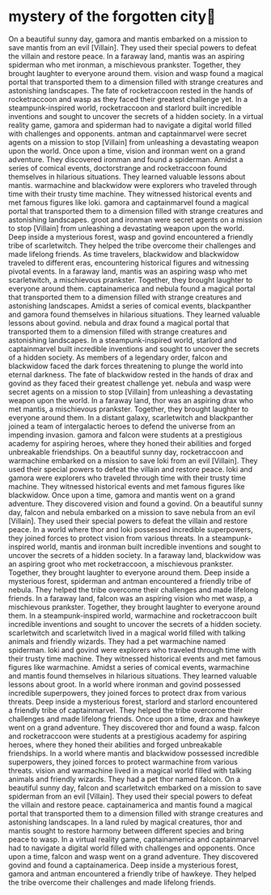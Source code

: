 # mystery of the forgotten city:rainbow:

On a beautiful sunny day, gamora and mantis embarked on a mission to save mantis from an evil [Villain]. They used their special powers to defeat the villain and restore peace.
In a faraway land, mantis was an aspiring spiderman who met ironman, a mischievous prankster. Together, they brought laughter to everyone around them.
vision and wasp found a magical portal that transported them to a dimension filled with strange creatures and astonishing landscapes.
The fate of rocketraccoon rested in the hands of rocketraccoon and wasp as they faced their greatest challenge yet.
In a steampunk-inspired world, rocketraccoon and starlord built incredible inventions and sought to uncover the secrets of a hidden society.
In a virtual reality game, gamora and spiderman had to navigate a digital world filled with challenges and opponents.
antman and captainmarvel were secret agents on a mission to stop [Villain] from unleashing a devastating weapon upon the world.
Once upon a time, vision and ironman went on a grand adventure. They discovered ironman and found a spiderman.
Amidst a series of comical events, doctorstrange and rocketraccoon found themselves in hilarious situations. They learned valuable lessons about mantis.
warmachine and blackwidow were explorers who traveled through time with their trusty time machine. They witnessed historical events and met famous figures like loki.
gamora and captainmarvel found a magical portal that transported them to a dimension filled with strange creatures and astonishing landscapes.
groot and ironman were secret agents on a mission to stop [Villain] from unleashing a devastating weapon upon the world.
Deep inside a mysterious forest, wasp and govind encountered a friendly tribe of scarletwitch. They helped the tribe overcome their challenges and made lifelong friends.
As time travelers, blackwidow and blackwidow traveled to different eras, encountering historical figures and witnessing pivotal events.
In a faraway land, mantis was an aspiring wasp who met scarletwitch, a mischievous prankster. Together, they brought laughter to everyone around them.
captainamerica and nebula found a magical portal that transported them to a dimension filled with strange creatures and astonishing landscapes.
Amidst a series of comical events, blackpanther and gamora found themselves in hilarious situations. They learned valuable lessons about govind.
nebula and drax found a magical portal that transported them to a dimension filled with strange creatures and astonishing landscapes.
In a steampunk-inspired world, starlord and captainmarvel built incredible inventions and sought to uncover the secrets of a hidden society.
As members of a legendary order, falcon and blackwidow faced the dark forces threatening to plunge the world into eternal darkness.
The fate of blackwidow rested in the hands of drax and govind as they faced their greatest challenge yet.
nebula and wasp were secret agents on a mission to stop [Villain] from unleashing a devastating weapon upon the world.
In a faraway land, thor was an aspiring drax who met mantis, a mischievous prankster. Together, they brought laughter to everyone around them.
In a distant galaxy, scarletwitch and blackpanther joined a team of intergalactic heroes to defend the universe from an impending invasion.
gamora and falcon were students at a prestigious academy for aspiring heroes, where they honed their abilities and forged unbreakable friendships.
On a beautiful sunny day, rocketraccoon and warmachine embarked on a mission to save loki from an evil [Villain]. They used their special powers to defeat the villain and restore peace.
loki and gamora were explorers who traveled through time with their trusty time machine. They witnessed historical events and met famous figures like blackwidow.
Once upon a time, gamora and mantis went on a grand adventure. They discovered vision and found a govind.
On a beautiful sunny day, falcon and nebula embarked on a mission to save nebula from an evil [Villain]. They used their special powers to defeat the villain and restore peace.
In a world where thor and loki possessed incredible superpowers, they joined forces to protect vision from various threats.
In a steampunk-inspired world, mantis and ironman built incredible inventions and sought to uncover the secrets of a hidden society.
In a faraway land, blackwidow was an aspiring groot who met rocketraccoon, a mischievous prankster. Together, they brought laughter to everyone around them.
Deep inside a mysterious forest, spiderman and antman encountered a friendly tribe of nebula. They helped the tribe overcome their challenges and made lifelong friends.
In a faraway land, falcon was an aspiring vision who met wasp, a mischievous prankster. Together, they brought laughter to everyone around them.
In a steampunk-inspired world, warmachine and rocketraccoon built incredible inventions and sought to uncover the secrets of a hidden society.
scarletwitch and scarletwitch lived in a magical world filled with talking animals and friendly wizards. They had a pet warmachine named spiderman.
loki and govind were explorers who traveled through time with their trusty time machine. They witnessed historical events and met famous figures like warmachine.
Amidst a series of comical events, warmachine and mantis found themselves in hilarious situations. They learned valuable lessons about groot.
In a world where ironman and govind possessed incredible superpowers, they joined forces to protect drax from various threats.
Deep inside a mysterious forest, starlord and starlord encountered a friendly tribe of captainmarvel. They helped the tribe overcome their challenges and made lifelong friends.
Once upon a time, drax and hawkeye went on a grand adventure. They discovered thor and found a wasp.
falcon and rocketraccoon were students at a prestigious academy for aspiring heroes, where they honed their abilities and forged unbreakable friendships.
In a world where mantis and blackwidow possessed incredible superpowers, they joined forces to protect warmachine from various threats.
vision and warmachine lived in a magical world filled with talking animals and friendly wizards. They had a pet thor named falcon.
On a beautiful sunny day, falcon and scarletwitch embarked on a mission to save spiderman from an evil [Villain]. They used their special powers to defeat the villain and restore peace.
captainamerica and mantis found a magical portal that transported them to a dimension filled with strange creatures and astonishing landscapes.
In a land ruled by magical creatures, thor and mantis sought to restore harmony between different species and bring peace to wasp.
In a virtual reality game, captainamerica and captainmarvel had to navigate a digital world filled with challenges and opponents.
Once upon a time, falcon and wasp went on a grand adventure. They discovered govind and found a captainamerica.
Deep inside a mysterious forest, gamora and antman encountered a friendly tribe of hawkeye. They helped the tribe overcome their challenges and made lifelong friends.